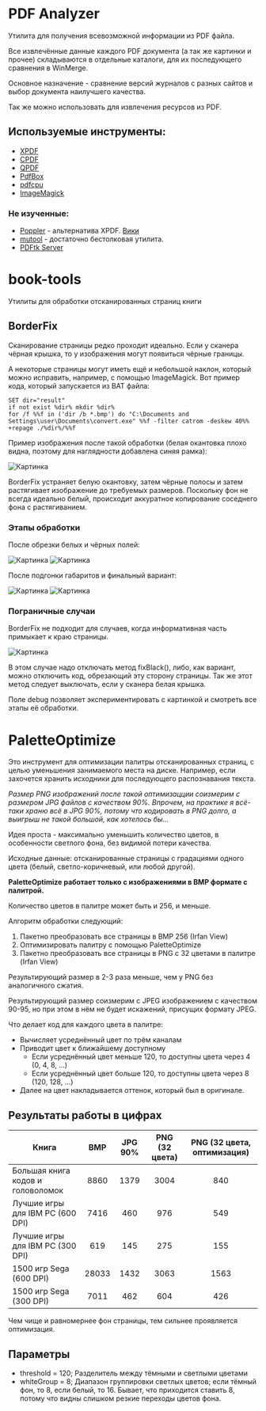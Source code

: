 # PDF Analyzer

Утилита для получения всевозможной информации из PDF файла. 

Все извлечённые данные каждого PDF документа (а так же картинки и прочее) складываются в отдельные каталоги,
для их последующего сравнения в WinMerge.

Основное назначение - сравнение версий журналов с разных сайтов и выбор документа наилучшего качества.

Так же можно использовать для извлечения ресурсов из PDF.

## Используемые инструменты:

* [XPDF](https://www.xpdfreader.com/download.html)
* [CPDF](https://community.coherentpdf.com/)
* [QPDF](https://qpdf.readthedocs.io/en/stable/download.html)
* [PdfBox](https://pdfbox.apache.org/)
* [pdfcpu](https://pdfcpu.io)
* [ImageMagick](https://imagemagick.org/script/download.php)

### Не изученные:

* [Poppler](https://github.com/oschwartz10612/poppler-windows) - альтернатива XPDF. [Вики](https://en.wikipedia.org/wiki/Poppler_(software))
* [mutool](https://mupdf.com/docs/mutool.html) - достаточно бестолковая утилита.
* [PDFtk Server](https://www.pdflabs.com/tools/pdftk-server/)

# book-tools

Утилиты для обработки отсканированных страниц книги

## BorderFix

Сканирование страницы редко проходит идеально.
Если у сканера чёрная крышка, то у изображения могут появиться чёрные границы.

А некоторые страницы могут иметь ещё и небольшой наклон, который можно исправить, например, с помощью ImageMagick.
Вот пример кода, который запускается из BAT файла:

```
SET dir="result"
if not exist %dir% mkdir %dir%
for /f %%f in ('dir /b *.bmp') do "C:\Documents and Settings\user\Documents\convert.exe" %%f -filter catrom -deskew 40%% +repage ./%dir%/%%f
```

Пример изображения после такой обработки (белая окантовка плохо видна, поэтому для наглядности добавлена синяя рамка):

![Картинка](./images/page.png)

BorderFix устраняет белую окантовку, затем чёрные полосы и затем растягивает изображение до требуемых размеров.
Поскольку фон не всегда идеально белый, происходит аккуратное копирование соседнего фона с растягиванием.

### Этапы обработки

После обрезки белых и чёрных полей:

![Картинка](./images/page-rotated.png) ![Картинка](./images/page-clean.png)

После подгонки габаритов и финальный вариант:

![Картинка](./images/page-resized.png) ![Картинка](./images/page-final.png)

### Пограничные случаи

BorderFix не подходит для случаев, когда информативная часть примыкает к краю страницы.

![Картинка](./images/bordered-page.png)

В этом случае надо отключать метод fixBlack(), либо, как вариант, можно отключить код, обрезающий эту сторону страницы.
Так же этот метод следует выключать, если у сканера белая крышка.

Поле debug позволяет экспериментировать с картинкой и смотреть все этапы её обработки.

# PaletteOptimize

Это инструмент для оптимизации палитры отсканированных страниц, с целью уменьшения занимаемого места на диске.
Например, если захочется хранить исходники для последующего распознавания текста.

_Размер PNG изображений после такой оптимизацции соизмерим с размером JPG файлов с качеством 90%.
Впрочем, на практике я всё-таки храню всё в JPG 90%, потому что кодировать в PNG долго, а выигрыш не такой большой, как хотелось бы..._ 

Идея проста - максимально уменьшить количество цветов, в особенности светлого фона, без видимой потери качества.

Исходные данные: отсканированные страницы с градациями одного цвета (белый, светло-коричневый, или любой другой).

**PaletteOptimize работает только с изображениями в BMP формате с палитрой.**

Количество цветов в палитре может быть и 256, и меньше.

Алгоритм обработки следующий:

1. Пакетно преобразовать все страницы в BMP 256 (Irfan View)
2. Оптимизировать палитру с помощью PaletteOptimize
3. Пакетно преобразовать все страницы в PNG с 32 цветами в палитре (Irfan View)

Результирующий размер в 2-3 раза меньше, чем у PNG без аналогичного сжатия.

Результирующий размер соизмерим с JPEG изображением с качеством 90-95, но при этом в нём не будет искажений, присущих формату JPEG.

Что делает код для каждого цвета в палитре:

* Вычисляет усреднённый цвет по трём каналам
* Приводит цвет к ближайшему доступному
  * Если усреднённый цвет меньше 120, то доступны цвета через 4 (0, 4, 8, ...)
  * Если усреднённый цвет больше 120, то доступны цвета через 8 (120, 128, ...)
* Далее на цвет накладывается оттенок, который был в оригинале.

## Результаты работы в цифрах

| Книга                             |  BMP  | JPG 90% | PNG (32 цвета) | PNG (32 цвета, оптимизация) |
|-----------------------------------|:-----:|:-------:|:--------------:|:---------------------------:|
| Большая книга кодов и головоломок |  8860 |  1379   |     3004       |             840             |
| Лучшие игры для IBM PC (600 DPI)  |  7416 |   460   |      976       |             549             |
| Лучшие игры для IBM PC (300 DPI)  |   619 |   145   |      275       |             155             |
| 1500 игр Sega (600 DPI)           | 28033 |  1432   |     3063       |            1563             |
| 1500 игр Sega (300 DPI)           |  7011 |   462   |      604       |             426             |

Чем чище и равномернее фон страницы, тем сильнее проявляется оптимизация.

## Параметры

* threshold = 120; Разделитель между тёмными и светлыми цветами
* whiteGroup = 8; Диапазон группировки светлых цветов; если тёмный фон, то 8, если белый, то 16.
Бывает, что приходится ставить 8, потому что видны слишком резкие переходы цветов фона.